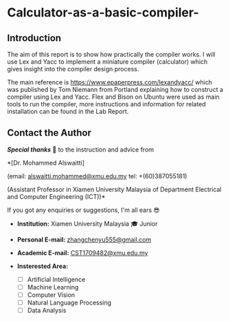 # Calculator-as-a-basic-compiler-

## Introduction

The aim of this report is to show how practically the compiler works. I will use Lex and Yacc to implement a miniature compiler (calculator) which gives insight into the compiler design process. 

The main reference is https://www.epaperpress.com/lexandyacc/ which was published by Tom Niemann from Portland explaining how to construct a compiler using Lex and Yacc. Flex and Bison on Ubuntu were used as main tools to run the compiler, more instructions and information for related installation can be found in the Lab Report.

## Contact the Author  

***Special thanks*** :pray: to the instruction and advice from  

*[Dr. Mohammed Alswaitti]

(email: alswaitti.mohammed@xmu.edu.my tel: +(60)387055181) 

(Assistant Professor in Xiamen University Malaysia of Department Electrical and Computer Engineering (ICT))*  


If you got any enquiries or suggestions, I'm all ears :sunglasses:  

- **Institution:**  Xiamen University Malaysia  :mortar_board: Junior  
- **Personal E-mail:** zhangchenyu555@gmail.com   
- **Academic E-mail:** CST1709482@xmu.edu.my  
- **Insterested Area:**

  - [ ] Artificial Intelligence  
  - [ ] Machine Learning  
  - [ ] Computer Vision  
  - [ ] Natural Language Processing  
  - [ ] Data Analysis
